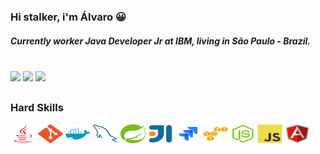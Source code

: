 <h3> Hi stalker, i'm Álvaro 😀 </h3>

<h5>Currently worker Java Developer Jr at IBM, living in São Paulo - Brazil. </h5><br>

<div>
  <a href="https://www.linkedin.com/in/álvaro-silva-337831145/" target="_blank"><img src="https://img.shields.io/badge/-Linkedin-blue?style=flat-square&logo=Linkedin&logoColor=white" target="_blank"></a>
  <a href="https://twitter.com/fachineto" target="_blank"><img src="https://img.shields.io/badge/Twitter-1DA1F2?style=for-the-badge&logo=twitter&logoColor=white" target="_blank"></a>
  <a href="https://gitlab.com/alvarofachinetto" target="_blank"><img src="https://img.shields.io/badge/GitLab-330F63?style=for-the-badge&logo=gitlab&logoColor=white&link" target="_blank"></a>
</div>

##

<h3>Hard Skills</h3>

<div style="display: inline-block">
  
  <img align="center" alt="alvaro" height="30" width="40" src="https://raw.githubusercontent.com/devicons/devicon/master/icons/java/java-plain.svg">
  <img align="center" alt="alvaro" height="30" width="40" src="https://raw.githubusercontent.com/devicons/devicon/master/icons/git/git-plain.svg">
  <img align="center" alt="alvaro" height="30" width="40" src="https://raw.githubusercontent.com/devicons/devicon/master/icons/docker/docker-plain.svg">
  <img align="center" alt="alvaro" height="30" width="40" src="https://raw.githubusercontent.com/devicons/devicon/master/icons/mysql/mysql-plain.svg">
  <img align="center" alt="alvaro" height="30" width="40" src="https://raw.githubusercontent.com/devicons/devicon/master/icons/spring/spring-original.svg">
  <img align="center" alt="alvaro" height="30" width="40" src="https://raw.githubusercontent.com/devicons/devicon/master/icons/intellij/intellij-original.svg">
  <img align="center" alt="alvaro" height="30" width="40" src="https://raw.githubusercontent.com/devicons/devicon/master/icons/jira/jira-original.svg">
  <img align="center" alt="alvaro" height="30" width="40" src="https://raw.githubusercontent.com/devicons/devicon/master/icons/amazonwebservices/amazonwebservices-original.svg">
  <img align="center" alt="alvaro" height="30" width="40" src="https://raw.githubusercontent.com/devicons/devicon/master/icons/nodejs/nodejs-original.svg">
  <img align="center" alt="alvaro" height="30" width="40" src="https://raw.githubusercontent.com/devicons/devicon/master/icons/javascript/javascript-original.svg">
  <img align="center" alt="alvaro" height="30" width="40" src="https://raw.githubusercontent.com/devicons/devicon/master/icons/angularjs/angularjs-original.svg">
</div>  


